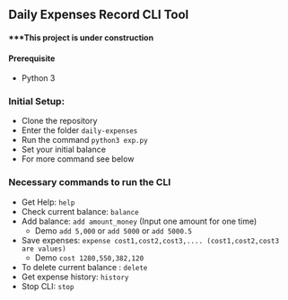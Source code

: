 ## Daily Expenses Record CLI Tool

#### ***This project is under construction

#### Prerequisite

* Python 3

### Initial Setup:
* Clone the repository
* Enter the folder `daily-expenses`
* Run the command `python3 exp.py`
* Set your initial balance
* For more command see below 

### Necessary commands to run the CLI

* Get Help: `help`
* Check current balance: `balance`
* Add balance: `add amount_money` (Input one amount for one time)
  * Demo `add 5,000` or `add 5000` or `add 5000.5`
* Save expenses: `expense cost1,cost2,cost3,.... (cost1,cost2,cost3 are values)`
  * Demo `cost 1280,550,382,120` 
* To delete current balance : `delete`
* Get expense history: `history`
* Stop CLI: `stop`
